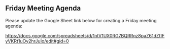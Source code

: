 
## Friday Meeting Agenda

Please update the Google Sheet link below for creating a Friday meeting agenda:

https://docs.google.com/spreadsheets/d/1ntV1UX0RG7BQRRqz8paZ61dZfIFyVKRt1uOy2hrJuIo/edit#gid=0 
